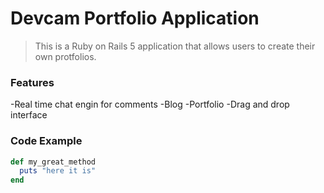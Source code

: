 # Devcam Portfolio Application

> This is a Ruby on Rails 5 application that allows users to create their own protfolios.
 
 ### Features

 -Real time chat engin for comments
 -Blog
 -Portfolio
 -Drag and drop interface

 ### Code Example

```ruby
def my_great_method
  puts "here it is"
end
```